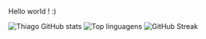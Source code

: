 Hello world ! :) 




![Thiago GitHub stats](https://github-readme-stats.vercel.app/api?username=Thiago-Sillva&show_icons=true&theme=radical)
![Top linguagens](https://github-readme-stats.vercel.app/api/top-langs/?username=Thiago-Sillva&layout=compact&theme=radical)
![GitHub Streak](https://github-readme-streak-stats.herokuapp.com/?user=Thiago-Sillva&theme=radical)



<!--
**Thiago-Sillva/Thiago-Sillva** is a ✨ _special_ ✨ repository because its `README.md` (this file) appears on your GitHub profile.

Here are some ideas to get you started:

- 🔭 I’m currently working on ...
- 🌱 I’m currently learning ...
- 👯 I’m looking to collaborate on ...
- 🤔 I’m looking for help with ...
- 💬 Ask me about ...
- 📫 How to reach me: ...
- 😄 Pronouns: ...
- ⚡ Fun fact: ...
-->


